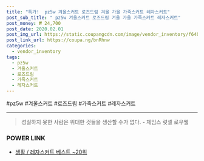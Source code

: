 ```yaml
--- 
title: "특가!  pz5w 겨울스커트 로즈드림 겨울 가을 가죽스커트 레자스커트" 
post_sub_title: " pz5w 겨울스커트 로즈드림 겨울 가을 가죽스커트 레자스커트" 
post_money: ₩ 24,700 
post_date: 2020.02.01 
post_img_url: https://static.coupangcdn.com/image/vendor_inventory/f64b/1a4b446de6ca6638eb85172a4e8e388d53717acb4f0256be669688dcc236.jpg 
post_link_url: https://coupa.ng/bnRhnw 
categories: 
  - vendor_inventory 
tags: 
  - pz5w 
  - 겨울스커트 
  - 로즈드림 
  - 가죽스커트 
  - 레자스커트 
--- 
```

  #pz5w #겨울스커트 #로즈드림 #가죽스커트 #레자스커트 
<hr> 

> 성실하지 못한 사람은 위대한 것들을 생산할 수가 없다. - 제임스 럿셀 로우웰 


### POWER LINK

* <a href="https://blog.naver.com/santokki14/221792397431" target="_blank">생활 / 레자스커트 베스트 ~20위</a>
